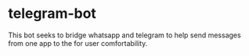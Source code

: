 # telegram-bot
This bot seeks to bridge whatsapp and telegram to help send messages from one app to the for user comfortability.
